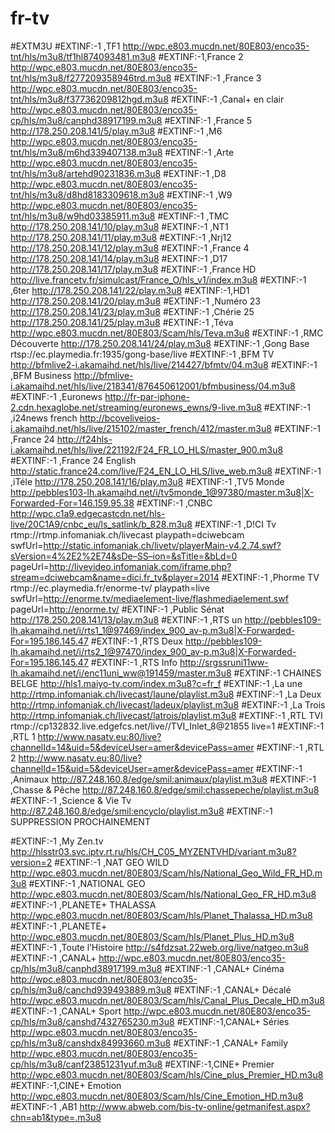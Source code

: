 # fr-tv
#EXTM3U
#EXTINF:-1 ,TF1
http://wpc.e803.mucdn.net/80E803/enco35-tnt/hls/m3u8/tf1hl874093481.m3u8
#EXTINF:-1,France 2
http://wpc.e803.mucdn.net/80E803/enco35-tnt/hls/m3u8/f277209358946trd.m3u8
#EXTINF:-1 ,France 3
http://wpc.e803.mucdn.net/80E803/enco35-tnt/hls/m3u8/f37736209812hgd.m3u8
#EXTINF:-1 ,Canal+ en clair
http://wpc.e803.mucdn.net/80E803/enco35-cp/hls/m3u8/canphd38917199.m3u8
#EXTINF:-1 ,France 5
http://178.250.208.141/5/play.m3u8
#EXTINF:-1 ,M6
http://wpc.e803.mucdn.net/80E803/enco35-tnt/hls/m3u8/m6hd339407138.m3u8
#EXTINF:-1 ,Arte
http://wpc.e803.mucdn.net/80E803/enco35-tnt/hls/m3u8/artehd90231836.m3u8
#EXTINF:-1 ,D8
http://wpc.e803.mucdn.net/80E803/enco35-tnt/hls/m3u8/d8hd8183309618.m3u8
#EXTINF:-1 ,W9
http://wpc.e803.mucdn.net/80E803/enco35-tnt/hls/m3u8/w9hd03385911.m3u8
#EXTINF:-1 ,TMC
http://178.250.208.141/10/play.m3u8
#EXTINF:-1 ,NT1
http://178.250.208.141/11/play.m3u8
#EXTINF:-1 ,Nrj12
http://178.250.208.141/12/play.m3u8
#EXTINF:-1 ,France 4
http://178.250.208.141/14/play.m3u8
#EXTINF:-1 ,D17
http://178.250.208.141/17/play.m3u8
#EXTINF:-1 ,France HD
http://live.francetv.fr/simulcast/France_O/hls_v1/index.m3u8
#EXTINF:-1 ,6ter
http://178.250.208.141/22/play.m3u8
#EXTINF:-1,HD1
http://178.250.208.141/20/play.m3u8
#EXTINF:-1 ,Numéro 23
http://178.250.208.141/23/play.m3u8
#EXTINF:-1 ,Chérie 25
http://178.250.208.141/25/play.m3u8
#EXTINF:-1 ,Téva
http://wpc.e803.mucdn.net/80E803/Scam/hls/Teva.m3u8
#EXTINF:-1 ,RMC Découverte
http://178.250.208.141/24/play.m3u8
#EXTINF:-1 ,Gong Base
rtsp://ec.playmedia.fr:1935/gong-base/live
#EXTINF:-1 ,BFM TV
http://bfmlive2-i.akamaihd.net/hls/live/214427/bfmtv/04.m3u8
#EXTINF:-1 ,BFM Business
http://bfmlive-i.akamaihd.net/hls/live/218341/876450612001/bfmbusiness/04.m3u8
#EXTINF:-1 ,Euronews
http://fr-par-iphone-2.cdn.hexaglobe.net/streaming/euronews_ewns/9-live.m3u8
#EXTINF:-1 ,i24news french
http://bcoveliveios-i.akamaihd.net/hls/live/215102/master_french/412/master.m3u8
#EXTINF:-1 ,France 24
http://f24hls-i.akamaihd.net/hls/live/221192/F24_FR_LO_HLS/master_900.m3u8
#EXTINF:-1 ,France 24 English
http://static.france24.com/live/F24_EN_LO_HLS/live_web.m3u8
#EXTINF:-1 ,iTéle
http://178.250.208.141/16/play.m3u8
#EXTINF:-1 ,TV5 Monde
http://pebbles103-lh.akamaihd.net/i/tv5monde_1@97380/master.m3u8|X-Forwarded-For=146.159.95.38
#EXTINF:-1 ,CNBC
http://wpc.c1a9.edgecastcdn.net/hls-live/20C1A9/cnbc_eu/ls_satlink/b_828.m3u8
#EXTINF:-1 ,D!CI Tv
rtmp://rtmp.infomaniak.ch/livecast playpath=dciwebcam swfUrl=http://static.infomaniak.ch/livetv/playerMain-v4.2.74.swf?sVersion=4%2E2%2E74&sDe–SS–ion=&sTitle=&bLd=0 pageUrl=http://livevideo.infomaniak.com/iframe.php?stream=dciwebcam&name=dici.fr_tv&player=2014
#EXTINF:-1 ,Phorme TV
rtmp://ec.playmedia.fr/enorme-tv/ playpath=live swfUrl=http://enorme.tv/mediaelement-live/flashmediaelement.swf pageUrl=http://enorme.tv/
#EXTINF:-1 ,Public Sénat
http://178.250.208.141/13/play.m3u8
#EXTINF:-1 ,RTS un
http://pebbles109-lh.akamaihd.net/i/rts1_1@97469/index_900_av-p.m3u8|X-Forwarded-For=195.186.145.47
#EXTINF:-1 ,RTS Deux
http://pebbles109-lh.akamaihd.net/i/rts2_1@97470/index_900_av-p.m3u8|X-Forwarded-For=195.186.145.47
#EXTINF:-1 ,RTS Info
http://srgssruni11ww-lh.akamaihd.net/i/enc11uni_ww@191459/master.m3u8
#EXTINF:-1 CHAINES BELGE
http://hls1.maiyo-tv.com/index.m3u8?c=fr_f
#EXTINF:-1 ,La une
http://rtmp.infomaniak.ch/livecast/laune/playlist.m3u8
#EXTINF:-1 ,La Deux
http://rtmp.infomaniak.ch/livecast/ladeux/playlist.m3u8
#EXTINF:-1 ,La Trois
http://rtmp.infomaniak.ch/livecast/latrois/playlist.m3u8
#EXTINF:-1 ,RTL TVI
rtmp://cp132832.live.edgefcs.net/live//TVI_Inlet_8@21855 live=1
#EXTINF:-1 ,RTL 1
http://www.nasatv.eu:80/live?channelId=14&uid=5&deviceUser=amer&devicePass=amer
#EXTINF:-1 ,RTL 2
http://www.nasatv.eu:80/live?channelId=15&uid=5&deviceUser=amer&devicePass=amer
#EXTINF:-1 ,Animaux
http://87.248.160.8/edge/smil:animaux/playlist.m3u8
#EXTINF:-1 ,Chasse & Pêche
http://87.248.160.8/edge/smil:chassepeche/playlist.m3u8
#EXTINF:-1 ,Science & Vie Tv
http://87.248.160.8/edge/smil:encyclo/playlist.m3u8
#EXTINF:-1 SUPPRESSION PROCHAINEMENT

#EXTINF:-1 ,My Zen.tv
http://hlsstr03.svc.iptv.rt.ru/hls/CH_C05_MYZENTVHD/variant.m3u8?version=2
#EXTINF:-1 ,NAT GEO WILD
http://wpc.e803.mucdn.net/80E803/Scam/hls/National_Geo_Wild_FR_HD.m3u8
#EXTINF:-1 ,NATIONAL GEO
http://wpc.e803.mucdn.net/80E803/Scam/hls/National_Geo_FR_HD.m3u8
#EXTINF:-1 ,PLANETE+ THALASSA
http://wpc.e803.mucdn.net/80E803/Scam/hls/Planet_Thalassa_HD.m3u8
#EXTINF:-1 ,PLANETE+
http://wpc.e803.mucdn.net/80E803/Scam/hls/Planet_Plus_HD.m3u8
#EXTINF:-1 ,Toute l’Histoire
http://s4fdzsat.22web.org/live/natgeo.m3u8
#EXTINF:-1 ,CANAL+
http://wpc.e803.mucdn.net/80E803/enco35-cp/hls/m3u8/canphd38917199.m3u8
#EXTINF:-1 ,CANAL+ Cinéma
http://wpc.e803.mucdn.net/80E803/enco35-cp/hls/m3u8/canchd939493889.m3u8
#EXTINF:-1 ,CANAL+ Décalé
http://wpc.e803.mucdn.net/80E803/Scam/hls/Canal_Plus_Decale_HD.m3u8
#EXTINF:-1 ,CANAL+ Sport
http://wpc.e803.mucdn.net/80E803/enco35-cp/hls/m3u8/canshd7432765230.m3u8
#EXTINF:-1,CANAL+ Séries
http://wpc.e803.mucdn.net/80E803/enco35-cp/hls/m3u8/canshdx84993660.m3u8
#EXTINF:-1 ,CANAL+ Family
http://wpc.e803.mucdn.net/80E803/enco35-cp/hls/m3u8/canf23851231yuf.m3u8
#EXTINF:-1,CINE+ Premier
http://wpc.e803.mucdn.net/80E803/Scam/hls/Cine_plus_Premier_HD.m3u8
#EXTINF:-1,CINE+ Emotion
http://wpc.e803.mucdn.net/80E803/Scam/hls/Cine_Emotion_HD.m3u8
#EXTINF:-1 ,AB1
http://www.abweb.com/bis-tv-online/getmanifest.aspx?chn=ab1&type=.m3u8
